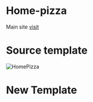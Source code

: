 # Home-pizza
Main site [visit](https://home-pizza.com)

# Source template
![HomePizza](https://i.imgur.com/qi23UAt.jpg)

# New Template
